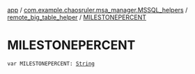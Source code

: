 [app](../../index.md) / [com.example.chaosruler.msa_manager.MSSQL_helpers](../index.md) / [remote_big_table_helper](index.md) / [MILESTONEPERCENT](.)

# MILESTONEPERCENT

`var MILESTONEPERCENT: `[`String`](https://kotlinlang.org/api/latest/jvm/stdlib/kotlin/-string/index.html)